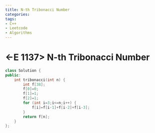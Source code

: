 ```yaml
---
title: N-th Tribonacci Number
categories:
tags:
- C++
- Leetcode
- Algorithms
---
```


# <-E 1137> N-th Tribonacci Number

```c++
class Solution {
public:
    int tribonacci(int n) {
        int f[38];
        f[0]=0;
        f[1]=1;
        f[2]=1;
        for (int i=3;i<=n;i++) {
            f[i]=f[i-1]+f[i-2]+f[i-3];
        }
        return f[n];
    }
};
```

